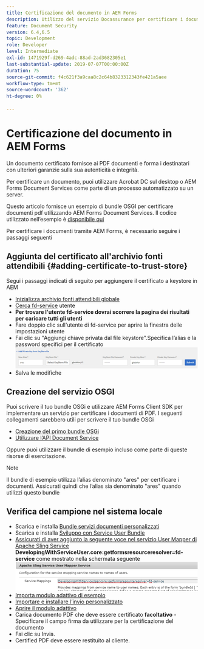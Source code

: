 ```yaml
---
title: Certificazione del documento in AEM Forms
description: Utilizzo del servizio Docassurance per certificare i documenti PDF in AEM Forms
feature: Document Security
version: 6.4,6.5
topic: Development
role: Developer
level: Intermediate
exl-id: 1471929f-d269-4adc-88ad-2ad3682305e1
last-substantial-update: 2019-07-07T00:00:00Z
duration: 75
source-git-commit: f4c621f3a9caa8c2c64b8323312343fe421a5aee
workflow-type: tm+mt
source-wordcount: '362'
ht-degree: 0%

---
```


# Certificazione del documento in AEM Forms

Un documento certificato fornisce ai PDF documenti e forma i destinatari con ulteriori garanzie sulla sua autenticità e integrità.

Per certificare un documento, puoi utilizzare Acrobat DC sul desktop o AEM Forms Document Services come parte di un processo automatizzato su un server.

Questo articolo fornisce un esempio di bundle OSGI per certificare documenti pdf utilizzando AEM Forms Document Services. Il codice utilizzato nell’esempio è [disponibile qui](https://helpx.adobe.com/experience-manager/6-4/forms/using/aem-document-services-programmatically.html)

Per certificare i documenti tramite AEM Forms, è necessario seguire i passaggi seguenti

## Aggiunta del certificato all&#39;archivio fonti attendibili {#adding-certificate-to-trust-store}

Segui i passaggi indicati di seguito per aggiungere il certificato a keystore in AEM

* [Inizializza archivio fonti attendibili globale](http://localhost:4502/libs/granite/security/content/truststore.html)
* [Cerca fd-service](http://localhost:4502/security/users.html) utente
* **Per trovare l&#39;utente fd-service dovrai scorrere la pagina dei risultati per caricare tutti gli utenti**
* Fare doppio clic sull&#39;utente di fd-service per aprire la finestra delle impostazioni utente
* Fai clic su &quot;Aggiungi chiave privata dal file keystore&quot;.Specifica l’alias e la password specifici per il certificato
  ![add-certificate](assets/adding-certificate-keystore.PNG)
* Salva le modifiche

## Creazione del servizio OSGI

Puoi scrivere il tuo bundle OSGi e utilizzare AEM Forms Client SDK per implementare un servizio per certificare i documenti di PDF. I seguenti collegamenti sarebbero utili per scrivere il tuo bundle OSGi

* [Creazione del primo bundle OSGi](https://helpx.adobe.com/experience-manager/using/maven_arch13.html)
* [Utilizzare l’API Document Service](https://helpx.adobe.com/experience-manager/6-4/forms/using/aem-document-services-programmatically.html)

Oppure puoi utilizzare il bundle di esempio incluso come parte di queste risorse di esercitazione.

>[!NOTE]
>
>Il bundle di esempio utilizza l’alias denominato &quot;ares&quot; per certificare i documenti. Assicurati quindi che l’alias sia denominato &quot;ares&quot; quando utilizzi questo bundle

## Verifica del campione nel sistema locale

* Scarica e installa [Bundle servizi documenti personalizzati](/help/forms/assets/common-osgi-bundles/AEMFormsDocumentServices.core-1.0-SNAPSHOT.jar)
* Scarica e installa [Sviluppo con Service User Bundle](/help/forms/assets/common-osgi-bundles/DevelopingWithServiceUser.jar)
* [Assicurati di aver aggiunto la seguente voce nel servizio User Mapper di Apache Sling Service](http://localhost:4502/system/console/configMgr)
  **DevelopingWithServiceUser.core:getformsresourceresolver=fd-service** come mostrato nella schermata seguente
  ![User-Mapper](assets/user-mapper-service.PNG)
* [Importa modulo adattivo di esempio](assets/certify-pdf-af.zip)
* [Importare e installare l’invio personalizzato](assets/custom-submit-certify.zip)
* [Aprire il modulo adattivo](http://localhost:4502/content/dam/formsanddocuments/certifypdf/jcr:content?wcmmode=disabled)
* Carica documento PDF che deve essere certificato
  **facoltativo** - Specificare il campo firma da utilizzare per la certificazione del documento
* Fai clic su Invia.
* Certified PDF deve essere restituito al cliente.
